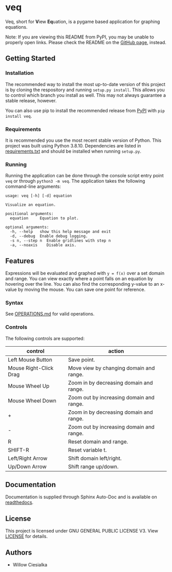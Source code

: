 # veq
Veq, short for **V**iew **Eq**uation, is a pygame based application for graphing equations.

Note: If you are viewing this README from PyPI, you may be unable to properly open links. Please check the README on the [GitHub page](https://github.com/wciesialka/veq), instead. 

## Getting Started

### Installation

The recommended way to install the most up-to-date version of this project is by cloning the respository and running `setup.py install`. This allows you to control which branch you install as well. This may not always guarantee a stable release, however.

You can also use pip to install the recommended release from [PyPI](https://pypi.org/project/veq/) with `pip install veq`.

### Requirements

It is recommended you use the most recent stable version of Python. This project was built using Python 3.8.10. Dependencies are listed in [requirements.txt](requirements.txt) and should be installed when running `setup.py`.

### Running

Running the application can be done through the console script entry point `veq` or through `python3 -m veq`. The application takes the following command-line arguments:

```
usage: veq [-h] [-d] equation

Visualize an equation.

positional arguments:
  equation     Equation to plot.

optional arguments:
  -h, --help   show this help message and exit
  -d, --debug  Enable debug logging.
  -s n, --step n  Enable gridlines with step n
  -a, --noaxis    Disable axis.
```

## Features

Expressions will be evaluated and graphed with `y = f(x)` over a set domain and range. You can view exactly where a point falls on an equation by hovering over the line. You can also find the corresponding y-value to an x-value by moving the mouse. You can save one point for reference.

### Syntax

See [OPERATIONS.md](OPERATIONS.md) for valid operations.

### Controls

The following controls are supported:

| control | action |
| ------- | ------ |
| Left Mouse Button | Save point. |
| Mouse Right-Click Drag | Move view by changing domain and range. |
| Mouse Wheel Up | Zoom in by decreasing domain and range. |
| Mouse Wheel Down | Zoom out by increasing domain and range. |
| + | Zoom in by decreasing domain and range. |
| - | Zoom out by increasing domain and range. |
| R | Reset domain and range. |
| SHIFT-R | Reset variable t. |
| Left/Right Arrow | Shift domain left/right. |
| Up/Down Arrow | Shift range up/down. |

## Documentation

Documentation is supplied through Sphinx Auto-Doc and is available on [readthedocs](https://veq.readthedocs.io/en/latest/).

## License

This project is licensed under GNU GENERAL PUBLIC LICENSE V3. View [LICENSE](LICENSE) for details.

## Authors

- Willow Ciesialka
